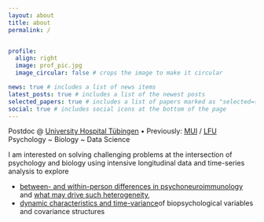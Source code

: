 ```yaml
---
layout: about
title: about
permalink: /


profile:
  align: right
  image: prof_pic.jpg
  image_circular: false # crops the image to make it circular

news: true # includes a list of news items
latest_posts: true # includes a list of the newest posts
selected_papers: true # includes a list of papers marked as "selected={true}"
social: true # includes social icons at the bottom of the page
---
```


Postdoc @ [University Hospital Tübingen](https://www.medizin.uni-tuebingen.de/en-de/startseite)  •  Previously: [MUI](https://www.i-med.ac.at/mypoint/index.xml.en) / [LFU](https://lfuonline.uibk.ac.at/public/lfuonline.home)  
Psychology ~ Biology ~ Data Science

I am interested on solving challenging problems at the intersection of psychology and biology using intensive longitudinal data and time-series analysis to explore
- <a href='https://journals.plos.org/plosone/article?id=10.1371/journal.pone.0290032'>between- and within-person differences in psychoneuroimmunology</a> and <a href='https://www.biorxiv.org/content/10.1101/2024.01.10.575001v1.abstract'>what may drive such heterogeneity</a>, 
- <a href='https://www.frontiersin.org/journals/psychiatry/articles/10.3389/fpsyt.2022.799214/full'>dynamic characteristics and time-variance</a>of biopsychological variables and covariance structures
